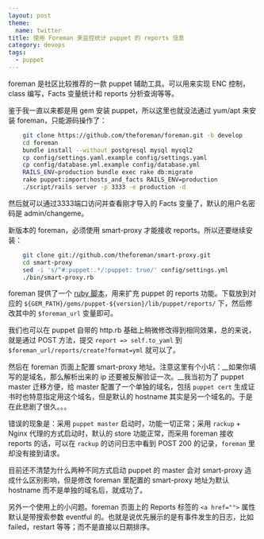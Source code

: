 ```yaml
---
layout: post
theme:
  name: twitter
title: 使用 Foreman 来监控统计 puppet 的 reports 信息
category: devops
tags: 
  - puppet
---
```

foreman 是社区比较推荐的一款 puppet 辅助工具。可以用来实现 ENC 控制，class 编写，Facts 变量统计和 reports 分析查询等等。

鉴于我一直以来都是用 gem 安装 puppet，所以这里也就没法通过 yum/apt 来安装 foreman，只能源码操作了：

```bash
    git clone https://github.com/theforeman/foreman.git -b develop
    cd foreman
    bundle install --without postgresql mysql mysql2 
    cp config/settings.yaml.example config/settings.yaml
    cp config/database.yml.example config/database.yml
    RAILS_ENV=production bundle exec rake db:migrate
    rake puppet:import:hosts_and_facts RAILS_ENV=production
    ./script/rails server -p 3333 -e production -d
```

然后就可以通过3333端口访问并查看刚才导入的 Facts 变量了，默认的用户名密码是 admin/changeme。

新版本的 foreman，必须使用 smart-proxy 才能接收 reports。所以还要继续安装：

```bash
    git clone git://github.com/theforeman/smart-proxy.git
    cd smart-proxy
    sed -i 's/^#:puppet:.*/:puppet: true/' config/settings.yml
    ./bin/smart-proxy.rb
```

foreman 提供了一个 [ruby 脚本](https://raw.github.com/theforeman/puppet-foreman/master/templates/foreman-report.rb.erb)，用来扩充 puppet 的 reports 功能。下载放到对应的 `${GEM_PATH}/gems/puppet-${version}/lib/puppet/reports/` 下，然后修改其中的 `$foreman_url` 变量即可。

我们也可以在 puppet 自带的 http.rb 基础上稍微修改得到相同效果，总的来说，就是通过 POST 方法，提交 `report => self.to_yaml` 到 `$foreman_url/reports/create?format=yml` 就可以了。

然后在 foreman 页面上配置 smart-proxy 地址。注意这里有个小坑：__如果你填写的是域名，那么解析出来的 ip 还要被反解验证一次。__我当初为了 puppet master 迁移方便，给 master 配置了一个单独的域名，包括 `puppet cert` 生成证书时也特意指定用这个域名，但是默认的 hostname 其实是另一个域名的。于是在此悲剧了很久。。。

错误的现象是：采用 `puppet master` 启动时，功能一切正常；采用 `rackup` + Nginx 代理的方式启动时，默认的 store 功能正常，而采用 foreman 接收 reports 的话，可以在 `rackup` 的访问日志中看到 POST 200 的记录，`foreman` 里却没有接到请求。

目前还不清楚为什么两种不同方式启动 puppet 的 master 会对 smart-proxy 造成什么区别影响，但是修改 foreman 里配置的 smart-proxy 地址为默认 hostname 而不是单独的域名后，就成功了。

另外一个使用上的小问题。foreman 页面上的 Reports 标签的 `<a href="">` 属性默认是带搜索参数 eventful 的。也就是说优先展示的是有事件发生的日志，比如 failed，restart 等等；而不是直接以日期排序。

